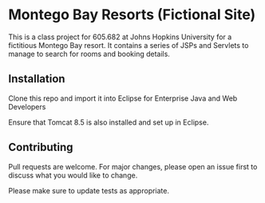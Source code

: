 # Montego Bay Resorts (Fictional Site)

This is a class project for 605.682 at Johns Hopkins University for a fictitious Montego Bay resort. It contains a series of JSPs and Servlets to manage to search for rooms and booking details. 

## Installation

Clone this repo and import it into Eclipse for Enterprise Java and Web Developers

Ensure that Tomcat 8.5 is also installed and set up in Eclipse.

## Contributing
Pull requests are welcome. For major changes, please open an issue first to discuss what you would like to change.

Please make sure to update tests as appropriate.
